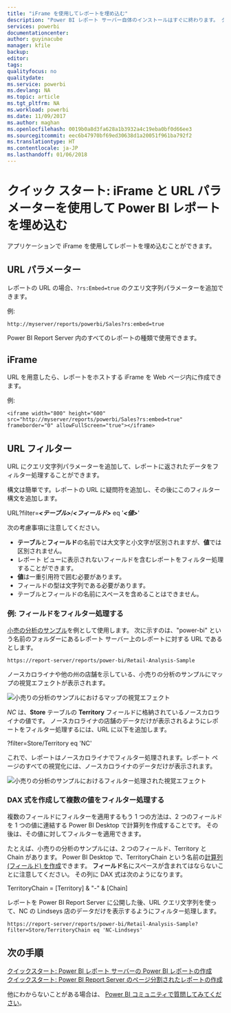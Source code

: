```yaml
---
title: "iFrame を使用してレポートを埋め込む"
description: "Power BI レポート サーバー自体のインストールはすぐに終わります。 ダウンロードし、インストールして構成し、実行できるようになるまで、数分で終わります。"
services: powerbi
documentationcenter: 
author: guyinacube
manager: kfile
backup: 
editor: 
tags: 
qualityfocus: no
qualitydate: 
ms.service: powerbi
ms.devlang: NA
ms.topic: article
ms.tgt_pltfrm: NA
ms.workload: powerbi
ms.date: 11/09/2017
ms.author: maghan
ms.openlocfilehash: 0019b0a8d3fa628a1b3932a4c19eba0bf0d66ee3
ms.sourcegitcommit: eec6b47970bf69ed30638d1a20051f961ba792f2
ms.translationtype: HT
ms.contentlocale: ja-JP
ms.lasthandoff: 01/06/2018
---
```

# <a name="quickstart-embed-a-power-bi-report-using-an-iframe-and-url-parameters"></a>クイック スタート: iFrame と URL パラメーターを使用して Power BI レポートを埋め込む

アプリケーションで iFrame を使用してレポートを埋め込むことができます。 

## <a name="url-parameter"></a>URL パラメーター

レポートの URL の場合、`?rs:Embed=true` のクエリ文字列パラメーターを追加できます。

例:

```
http://myserver/reports/powerbi/Sales?rs:embed=true
```

Power BI Report Server 内のすべてのレポートの種類で使用できます。

## <a name="iframe"></a>iFrame

URL を用意したら、レポートをホストする iFrame を Web ページ内に作成できます。

例:

```
<iframe width="800" height="600" src="http://myserver/reports/powerbi/Sales?rs:embed=true" frameborder="0" allowFullScreen="true"></iframe>
```

## <a name="url-filter"></a>URL フィルター

URL にクエリ文字列パラメーターを追加して、レポートに返されたデータをフィルター処理することができます。

構文は簡単です。レポートの URL に疑問符を追加し、その後にこのフィルター構文を追加します。

URL?filter=***<テーブル>***/***<フィールド>*** eq '***<値>***'

次の考慮事項に注意してください。

- **テーブル**と**フィールド**の名前では大文字と小文字が区別されますが、**値**では区別されません。
- レポート ビューに表示されないフィールドを含むレポートをフィルター処理することができます。
- **値**は一重引用符で囲む必要があります。
- フィールドの型は文字列である必要があります。
- テーブルとフィールドの名前にスペースを含めることはできません。

###  <a name="example-filter-on-a-field"></a>例: フィールドをフィルター処理する

[小売の分析のサンプル](../sample-datasets.md)を例として使用します。 次に示すのは、"power-bi" という名前のフォルダーにあるレポート サーバー上のレポートに対する URL であるとします。

```
https://report-server/reports/power-bi/Retail-Analysis-Sample
```

ノースカロライナや他の州の店舗を示している、小売りの分析のサンプルにマップの視覚エフェクトが表示されます。

![小売りの分析のサンプルにおけるマップの視覚エフェクト](media/quickstart-embed/report-server-retail-analysis-sample-map.png)

*NC* は、**Store** テーブルの **Territory** フィールドに格納されているノースカロライナの値です。 ノースカロライナの店舗のデータだけが表示されるようにレポートをフィルター処理するには、URL に以下を追加します。

?filter=Store/Territory eq 'NC'

これで、レポートはノースカロライナでフィルター処理されます。レポート ページのすべての視覚化には、ノースカロライナのデータだけが表示されます。

![小売りの分析のサンプルにおけるフィルター処理された視覚エフェクト](media/quickstart-embed/report-server-retail-analysis-sample-filtered-map.png)

### <a name="create-a-dax-formula-to-filter-on-multiple-values"></a>DAX 式を作成して複数の値をフィルター処理する

複数のフィールドにフィルターを適用するもう 1 つの方法は、2 つのフィールドを 1 つの値に連結する Power BI Desktop で計算列を作成することです。 その後は、その値に対してフィルターを適用できます。

たとえば、小売りの分析のサンプルには、2 つのフィールド、Territory と Chain があります。 Power BI Desktop で、TerritoryChain という名前の[計算列 (フィールド) を作成](../desktop-tutorial-create-calculated-columns.md)できます。 **フィールド**名にスペースが含まれてはならないことに注意してください。 その列に DAX 式は次のようになります。

TerritoryChain = [Territory] & "-" & [Chain]

レポートを Power BI Report Server に公開した後、URL クエリ文字列を使って、NC の Lindseys 店のデータだけを表示するようにフィルター処理します。

```
https://report-server/reports/power-bi/Retail-Analysis-Sample?filter=Store/TerritoryChain eq 'NC-Lindseys'

```

## <a name="next-steps"></a>次の手順

[クイックスタート: Power BI レポート サーバーの Power BI レポートの作成](quickstart-create-powerbi-report.md)  
[クイックスタート: Power BI Report Server のページ分割されたレポートの作成](quickstart-create-paginated-report.md)  

他にわからないことがある場合は、 [Power BI コミュニティで質問してみてください](https://community.powerbi.com/)。